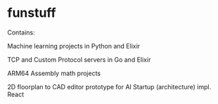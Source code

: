 # funstuff

Contains:

Machine learning projects in Python and Elixir

TCP and Custom Protocol servers in Go and Elixir

ARM64 Assembly math projects

2D floorplan to CAD editor prototype for AI Startup (architecture) impl. React
